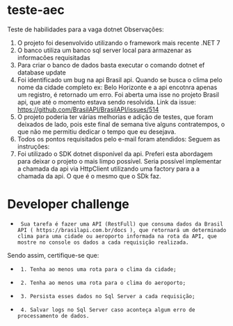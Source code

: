 # teste-aec
Teste de habilidades para a vaga dotnet
Observações:
1. O projeto foi desenvolvido utilizando o framework mais recente .NET 7
2. O banco utiliza um banco sql server local para armazenar as informacões requisitadas
3. Para criar o banco de dados basta executar o comando  dotnet ef database update
4. Foi identificado um bug na api Brasil api. Quando se busca o clima pelo nome da cidade completo ex: Belo Horizonte e a api encotnra apenas um registro, é retornado um erro. Foi aberta uma isse no projeto Brasil api, que até o momento estava sendo resolvida. Link da issue: https://github.com/BrasilAPI/BrasilAPI/issues/514
5. O projeto poderia ter várias melhorias e adição de testes, que foram deixados de lado, pois este final de semana tive alguns contratempos, o que não me permitiu dedicar o tempo que eu desejava.
6. Todos os pontos requisitados pelo e-mail foram atendidos:
Seguem as instruções:
7. Foi utilizado o SDK dotnet disponível da api. Preferi esta abordagem para deixar o projeto o mais limpo possível. Seria possível implementar a chamada da api via HttpClient utilizando uma factory para a a chamada da api. O que é o mesmo que o SDk faz.
 

# Developer challenge

*      Sua tarefa é fazer uma API (RestFull) que consuma dados da Brasil API ( https://brasilapi.com.br/docs ), que retornará um determinado clima para uma cidade ou aeroporto informada na rota da API, que mostre no console os dados a cada requisição realizada.

Sendo assim, certifique-se que:

*      1. Tenha ao menos uma rota para o clima da cidade;

*      2. Tenha ao menos uma rota para o clima do aeroporto;

*      3. Persista esses dados no Sql Server a cada requisição;

*      4. Salvar logs no Sql Server caso aconteça algum erro de processamento de dados.
